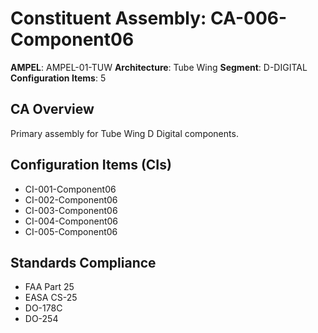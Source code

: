 # Constituent Assembly: CA-006-Component06

**AMPEL**: AMPEL-01-TUW
**Architecture**: Tube Wing
**Segment**: D-DIGITAL
**Configuration Items**: 5

## CA Overview
Primary assembly for Tube Wing D Digital components.

## Configuration Items (CIs)
- CI-001-Component06
- CI-002-Component06
- CI-003-Component06
- CI-004-Component06
- CI-005-Component06

## Standards Compliance
- FAA Part 25
- EASA CS-25
- DO-178C
- DO-254
